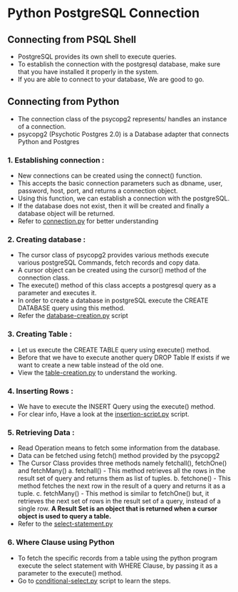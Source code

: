 # Python PostgreSQL Connection
## Connecting from PSQL Shell
- PostgreSQL provides its own shell to execute queries.
- To establish the connection with the postgresql database, make sure that you have installed it properly in the system.
- If you are able to connect to your database, We are good to go.

## Connecting from Python
- The connection class of the psycopg2 represents/ handles an instance of a connection.
- psycopg2 (Psychotic Postgres 2.0) is a Database adapter that connects Python and Postgres

### 1. Establishing connection :
- New connections can be created using the connect() function.
- This accepts the basic connection parameters such as dbname, user, password, host, port, and returns a connection object.
- Using this function, we can establish a connection with the postgreSQL.
- If the database does not exist, then it will be created and finally a database object will be returned.
- Refer to [connection.py](https://github.com/yateesh-chandra-duggirala/Python-Database-Connection/blob/master/Postgres-Connection/connection.py) for better understanding

### 2. Creating database :
- The cursor class of psycopg2 provides various methods execute various postgreSQL Commands, fetch records and copy data.
- A cursor object can be created using the cursor() method of the connection class.
- The execute() method of this class accepts a postgresql query as a parameter and executes it.
- In order to create a database in postgreSQL execute the CREATE DATABASE query using this method.
- Refer the [database-creation.py](https://github.com/yateesh-chandra-duggirala/Python-Database-Connection/blob/master/Postgres-Connection/database_creation.py) script

### 3. Creating Table :
- Let us execute the CREATE TABLE query using execute() method.
- Before that we have to execute another query DROP Table If exists if we want to create a new table instead of the old one.
- View the [table-creation.py](https://github.com/yateesh-chandra-duggirala/Python-Database-Connection/blob/master/Postgres-Connection/table_creation.py) to understand the working.

### 4. Inserting Rows :
- We have to execute the INSERT Query using the execute() method.
- For clear info, Have a look at the [insertion-script.py](https://github.com/yateesh-chandra-duggirala/Python-Database-Connection/blob/master/Postgres-Connection/insertion_script.py) script.

### 5. Retrieving Data :
- Read Operation means to fetch some information from the database.
- Data can be fetched using fetch() method provided by the psycopg2
- The Cursor Class provides three methods namely fetchall(), fetchOne() and fetchMany()
a. fetchall() - This method retrieves all the rows in the result set of query and returns them as list of tuples.
b. fetchone() - This method fetches the next row in the result of a query and returns it as a tuple.
c. fetchMany() - This method is similar to fetchOne() but, it retrieves the next set of rows in the result set of a query, instead of a single row.
**A Result Set is an object that is returned when a cursor object is used to query a table.**
- Refer to the [select-statement.py](https://github.com/yateesh-chandra-duggirala/Python-Database-Connection/blob/master/Postgres-Connection/select_statement.py)

### 6. Where Clause using Python
- To fetch the specific records from a table using the python program execute the select statement with WHERE Clause, by passing it as a parameter to the execute() method.
- Go to [conditional-select.py](https://github.com/yateesh-chandra-duggirala/Python-Database-Connection/blob/master/Postgres-Connection/conditional_select.py) script to learn the steps.

